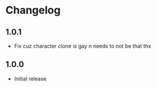 # Changelog
## 1.0.1
- Fix cuz character clone is gay n needs to not be that thx

## 1.0.0
- Initial release